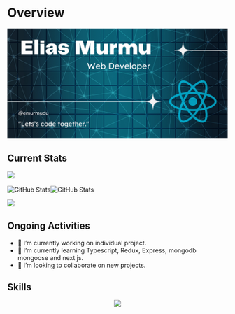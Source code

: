 # Overview
![An old rock in the desert](https://raw.githubusercontent.com/emurmudu/emurmudu/main/%40emurmu.png "Shiprock, New Mexico by Beau Rogers")

## Current Stats
![](http://github-profile-summary-cards.vercel.app/api/cards/profile-details?username=emurmudu&theme=prussian)

![GitHub Stats](https://github-readme-stats.vercel.app/api?username=emurmudu&theme=prussian&show_icons=true&hide_border=true&count_private=true)![GitHub Stats](https://github-readme-streak-stats.herokuapp.com/?user=emurmudu&theme=prussian&hide_border=true)

![](http://github-profile-summary-cards.vercel.app/api/cards/productive-time?username=emurmudu&theme=prussian&utcOffset=8)
## Ongoing Activities
- 🔭 I’m currently working on individual project. 
- 🌱 I’m currently learning Typescript, Redux, Express, mongodb mongoose and next js.
- 👯 I’m looking to collaborate on new projects.

## Skills
<p align="center">
  <a href="https://skillicons.dev">
    <img src="https://skillicons.dev/icons?i=react,tailwind,js,css,html,firebase,vscode,ps," />
  </a>
</p>
